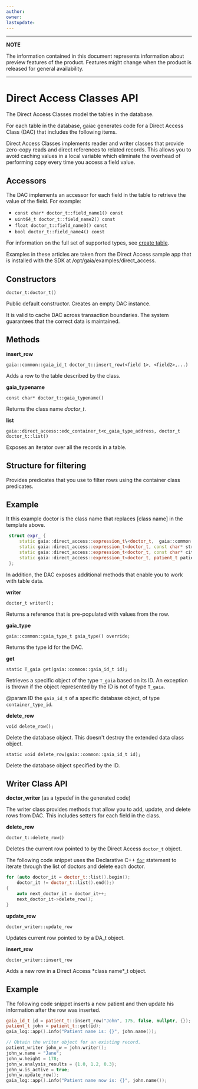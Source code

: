 ```yaml
---
author: 
owner: 
lastupdate: 
---
```


---

**NOTE**

The information contained in this document represents information about preview features of the product. Features might change when the product is released for general availability.

---

# Direct Access Classes API

The Direct Access Classes model the tables in the database.

For each table in the database, gaiac generates code for a Direct Access Class (DAC) that includes the following items.

Direct Access Classes implements reader and writer classes that provide zero-copy reads and direct references to related records.
This allows you to avoid caching values in a local variable which eliminate the overhead of performing copy every time you access a field value.

## Accessors

The DAC implements an accessor for each field in the table to retrieve the value of the field. For example:

* `const char* doctor_t::field_name1() const`
* `uint64_t doctor_t::field_name2() const`
* `float doctor_t::field_name3() const`
* `bool doctor_t::field_name4() const`

For information on the full set of supported types, see [create table](ddl-create-table.md).

Examples in these articles are taken from the Direct Access sample app that is installed with the SDK at /opt/gaia/examples/direct_access.

## Constructors

`doctor_t:doctor_t()`

Public default constructor. Creates an empty DAC instance.

It is valid to cache DAC across transaction boundaries. The system guarantees that the correct data is maintained.

## Methods

**insert_row**

`gaia::common::gaia_id_t doctor_t::insert_row(<field 1>, <field2>,...)`

Adds a row to the table described by the class.

**gaia_typename**

`const char* doctor_t::gaia_typename()`

Returns the class name *doctor_t*.

**list**

`gaia::direct_access::edc_container_t<c_gaia_type_address, doctor_t doctor_t::list()`

Exposes an iterator over all the records in a table.

## Structure for filtering

Provides predicates that you use to filter rows using the container class predicates.

## Example

It this example doctor is the class name that replaces \[class name\] in the template above.

```c++
 struct expr_ {
     static gaia::direct_access::expression_t\<doctor_t,  gaia::common::gaia_id_t gaia_id;
     static gaia::direct_access::expression_t<doctor_t, const char* street;
     static gaia::direct_access::expression_t<doctor_t, const char* city;
     static gaia::direct_access::expression_t<doctor_t, patient_t patient;
 };
```

In addition, the DAC exposes additional methods that enable you to work with table data.

**writer**

`doctor_t writer();`

Returns a reference that is pre-populated with values from the row.

**gaia_type**

`gaia::common::gaia_type_t gaia_type() override;`

Returns the type id for the DAC.

**get**

`static T_gaia get(gaia::common::gaia_id_t id);`

Retrieves a specific object of the type `T_gaia` based on its ID. An exception is thrown if the object represented by the ID is not of type `T_gaia`.

@param ID the `gaia_id_t` of a specific database object, of type `container_type_id`.

**delete_row**

`void delete_row();`

Delete the database object. This doesn\'t destroy the extended data class object.

`static void delete_row(gaia::common::gaia_id_t id);`

Delete the database object specified by the ID.

## Writer Class API

**doctor_writer** (as a typedef in the generated code)

The writer class provides methods that allow you to add, update, and delete rows from DAC. This includes setters for each field in the class.

**delete_row**

`doctor_t::delete_row()`

Deletes the current row pointed to by the Direct Access `doctor_t` object.

The following code snippet uses the Declarative C++ [`for`](declarative-for-statement.md) statement to iterate through the list of doctors and delete each doctor.

```c++
for (auto doctor_it = doctor_t::list().begin();
    doctor_it != doctor_t::list().end();)
{
    auto next_doctor_it = doctor_it++;
    next_doctor_it->delete_row();
}
```

**update_row**

`doctor_writer::update_row`

Updates current row pointed to by a DA_t object.

**insert_row**

`doctor_writer::insert_row`

Adds a new row in a Direct Access \*class name\*_t object.


## Example

The following code snippet inserts a new patient and then update his information after the row was inserted.

```c++
gaia_id_t id = patient_t::insert_row("John", 175, false, nullptr, {});
patient_t john = patient_t::get(id);
gaia_log::app().info("Patient name is: {}", john.name());

// Obtain the writer object for an existing record.
patient_writer john_w = john.writer();
john_w.name = "Jane";
john_w.height = 178;
john_w.analysis_results = {1.0, 1.2, 0.3};
john_w.is_active = true;
john_w.update_row();
gaia_log::app().info("Patient name now is: {}", john.name());
```